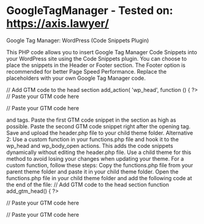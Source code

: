 # GoogleTagManager - Tested on: https://axis.lawyer/ 
  
Google Tag Manager: WordPress (Code Snippets Plugin)

This PHP code allows you to insert Google Tag Manager Code Snippets into your WordPress site using the Code Snippets plugin. You can choose to place the snippets in the Header or Footer section. The Footer option is recommended for better Page Speed Performance. Replace the placeholders with your own Google Tag Manager code. 

// Add GTM code to the head section
add_action( 'wp_head', function () { ?>
// Paste your GTM code here
<?php }  ); 

// Add GTM code to the footer section
add_action( 'wp_footer', function () { ?>
// Paste your GTM code here
<?php }  ); 

Alternative 1: 

Editing the header.php File
No Code Snippets plugin? You can also edit the header.php file of your WordPress theme and paste the GTM code snippets there. However, this method requires you to use a child theme to avoid losing your changes when updating your theme. You can learn how to create a child theme here: https://developer.wordpress.org/themes/advanced-topics/child-themes/

To edit the header.php file, follow these steps:

Copy the header.php file from your parent theme folder and paste it in your child theme folder.
Open the header.php file in your child theme folder and locate the <head> and <body> tags.
Paste the first GTM code snippet in the <head> section as high as possible.
Paste the second GTM code snippet right after the opening <body> tag.
Save and upload the header.php file to your child theme folder.

Alternative 2:
Use a custom function in your functions.php file and hook it to the wp_head and wp_body_open actions. This adds the code snippets dynamically without editing the header.php file. Use a child theme for this method to avoid losing your changes when updating your theme.

For a custom function, follow these steps:

Copy the functions.php file from your parent theme folder and paste it in your child theme folder.
Open the functions.php file in your child theme folder and add the following code at the end of the file:

// Add GTM code to the head section
  function add_gtm_head() {
  ?>
  // Paste your GTM code here
  <?php
  }
add_action( 'wp_head', 'add_gtm_head' );

// Add GTM code to the footer section
  function add_gtm_body() {
  ?>
  // Paste your GTM code here
  <?php
  }

add_action( 'wp_body_open', 'add_gtm_body' );


Replace the placeholders with your GTM code snippets.
Save and upload the functions.php file to your child theme folder.

Verify Google Tag Manager is working correctly using the Tag Assistant Chrome extension or view the source code of the page.
